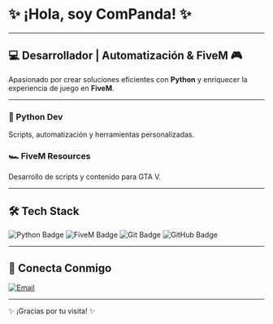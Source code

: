 # ✨ ¡Hola, soy ComPanda! ✨

---

## 💻 Desarrollador | Automatización & FiveM 🎮

Apasionado por crear soluciones eficientes con **Python** y enriquecer la experiencia de juego en **FiveM**.

---

### **🐍 Python Dev**
Scripts, automatización y herramientas personalizadas.

### **🏎️ FiveM Resources**
Desarrollo de scripts y contenido para GTA V.

---

## 🛠️ Tech Stack

<img src="https://img.shields.io/badge/Python-3776AB?style=for-the-badge&logo=python&logoColor=white" alt="Python Badge"> <img src="https://img.shields.io/badge/FiveM-2188FF?style=for-the-badge&logo=gamepad&logoColor=white" alt="FiveM Badge"> <img src="https://img.shields.io/badge/Git-F05032?style=for-the-badge&logo=git&logoColor=white" alt="Git Badge"> <img src="https://img.shields.io/badge/GitHub-100000?style=for-the-badge&logo=github&logoColor=white" alt="GitHub Badge">

---

## 🤝 Conecta Conmigo

[![Email](https://img.shields.io/badge/Email-D14836?style=for-the-badge&logo=gmail&logoColor=white)](mailto:tu-email@example.com)

---

✨ ¡Gracias por tu visita! ✨
